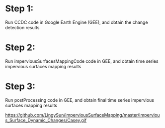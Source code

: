 # Step 1:
Run CCDC code in Google Earth Engine (GEE), and obtain the change detection results
# Step 2:
Run imperviousSurfacesMappingCode code in GEE, and obtain time series impervious surfaces mapping results
# Step 3:
Run postProcessing code in GEE, and obtain final time series impervious surfaces mapping results


https://github.com/LingySun/imperviousSurfaceMapping/master/Impervious_Surface_Dynamic_Changes/Casey.gif



